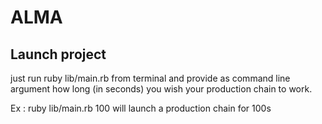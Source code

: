 # ALMA
## Launch project
just run ruby lib/main.rb from terminal and provide as command line argument how long (in seconds) you wish your production chain to work.

Ex : ruby lib/main.rb 100 will launch a production chain for 100s
